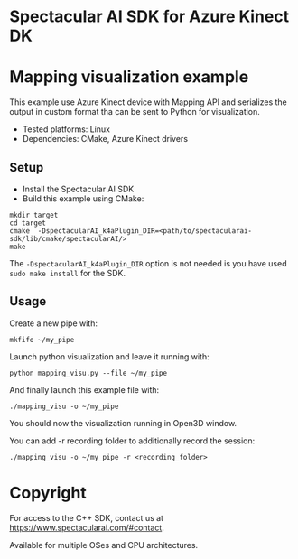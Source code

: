 # Spectacular AI SDK for Azure Kinect DK

# Mapping visualization example

This example use Azure Kinect device with Mapping API and serializes the output in custom format tha can be sent to Python for visualization.

* Tested platforms: Linux
* Dependencies: CMake, Azure Kinect drivers

## Setup

* Install the Spectacular AI SDK
* Build this example using CMake:

```
mkdir target
cd target
cmake  -DspectacularAI_k4aPlugin_DIR=<path/to/spectacularai-sdk/lib/cmake/spectacularAI/>
make
```

The `-DspectacularAI_k4aPlugin_DIR` option is not needed is you have used `sudo make install` for the SDK.

## Usage

Create a new pipe with:
```
mkfifo ~/my_pipe
```

Launch python visualization and leave it running with:
```
python mapping_visu.py --file ~/my_pipe
```

And finally launch this example file with:
```
./mapping_visu -o ~/my_pipe
```

You should now the visualization running in Open3D window.

You can add -r recording folder to additionally record the session:
```
./mapping_visu -o ~/my_pipe -r <recording_folder>
```

# Copyright

For access to the C++ SDK, contact us at <https://www.spectacularai.com/#contact>.

Available for multiple OSes and CPU architectures.
